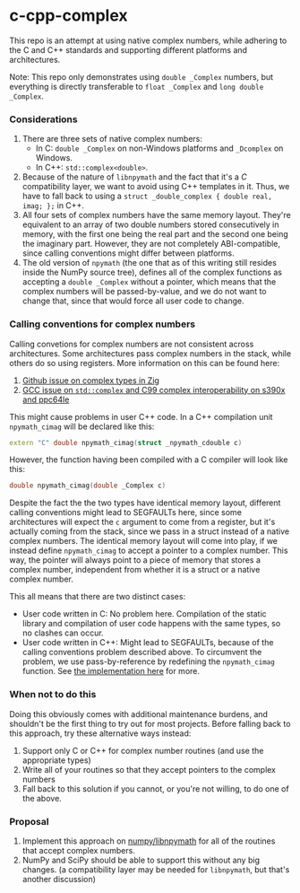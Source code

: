 # c-cpp-complex

This repo is an attempt at using native complex numbers, while adhering to the
C and C++ standards and supporting different platforms and architectures.

Note: This repo only demonstrates using `double _Complex` numbers, but everything
is directly transferable to `float _Complex` and `long double _Complex`.

### Considerations

1. There are three sets of native complex numbers:
    - In C: `double _Complex` on non-Windows platforms and `_Dcomplex` on Windows.
    - In C++: `std::complex<double>`.
2. Because of the nature of `libnpymath` and the fact that it's a *C* compatibility
   layer, we want to avoid using C++ templates in it. Thus, we have to fall back to
   using a `struct _double_complex { double real, imag; };` in C++.
3. All four sets of complex numbers have the same memory layout. They're equivalent
   to an array of two double numbers stored consecutively in memory, with the first
   one being the real part and the second one being the imaginary part. However,
   they are not completely ABI-compatible, since calling conventions might differ
   between platforms.
4. The old version of `npymath` (the one that as of this writing still resides
   inside the NumPy source tree), defines all of the complex functions as accepting
   a `double _Complex` without a pointer, which means that the complex numbers will
   be passed-by-value, and we do not want to change that, since that would force all
   user code to change.

### Calling conventions for complex numbers

Calling convetions for complex numbers are not consistent across architectures. Some
architectures pass complex numbers in the stack, while others do so using registers.
More information on this can be found here:

1. [Github issue on complex types in Zig](https://github.com/ziglang/zig/issues/8465)
2. [GCC issue on `std::complex` and C99 complex interoperability on s390x and ppc64le](https://bugzilla.redhat.com/show_bug.cgi?id=1918519)

This might cause problems in user C++ code. In a C++ compilation unit `npymath_cimag`
will be declared like this:

```cpp
extern "C" double npymath_cimag(struct _npymath_cdouble c)
```

However, the function having been compiled with a C compiler will look like this:

```cpp
double npymath_cimag(double _Complex c)
```

Despite the fact the the two types have identical memory layout, different calling
conventions might lead to SEGFAULTs here, since some architectures will expect the
`c` argument to come from a register, but it's actually coming from the stack, since
we pass in a struct instead of a native complex numbers. The identical memory
layout will come into play, if we instead define `npymath_cimag` to accept a pointer
to a complex number. This way, the pointer will always point to a piece of memory that
stores a complex number, independent from whether it is a struct or a native complex
number.

This all means that there are two distinct cases:
- User code written in C: No problem here. Compilation of the static library and
compilation of user code happens with the same types, so no clashes can occur.
- User code written in C++: Might lead to SEGFAULTs, because of the calling
conventions problem described above. To circumvent the problem, we use
pass-by-reference by redefining the `npymath_cimag` function. See [the implementation
here](https://github.com/lysnikolaou/c-cpp-complex/blob/main/libnpymath/include/libnpymath/npymath.h#L28-L86)
for more.

### When not to do this

Doing this obviously comes with additional maintenance burdens, and shouldn't be the
first thing to try out for most projects. Before falling back to this approach, try
these alternative ways instead:
1. Support only C or C++ for complex number routines (and use the appropriate types)
2. Write all of your routines so that they accept pointers to the complex numbers
3. Fall back to this solution if you cannot, or you're not willing, to do one of the
above.


### Proposal

1. Implement this approach on [numpy/libnpymath](https://github.com/numpy/libnpymath)
for all of the routines that accept complex numbers.
2. NumPy and SciPy should be able to support this without any big changes. (a
compatibility layer may be needed for `libnpymath`, but that's another discussion)